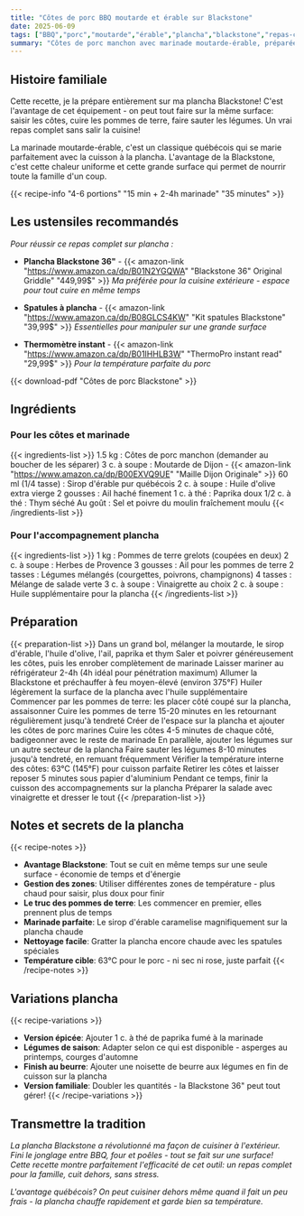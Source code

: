 ```yaml
---
title: "Côtes de porc BBQ moutarde et érable sur Blackstone"
date: 2025-06-09
tags: ["BBQ","porc","moutarde","érable","plancha","blackstone","repas-complet"]
summary: "Côtes de porc manchon avec marinade moutarde-érable, préparées complètement sur ma plancha Blackstone. Un repas complet cuit sur une seule surface!"
---
```


## Histoire familiale

Cette recette, je la prépare entièrement sur ma plancha Blackstone! C'est l'avantage de cet équipement - on peut tout faire sur la même surface: saisir les côtes, cuire les pommes de terre, faire sauter les légumes. Un vrai repas complet sans salir la cuisine!

La marinade moutarde-érable, c'est un classique québécois qui se marie parfaitement avec la cuisson à la plancha. L'avantage de la Blackstone, c'est cette chaleur uniforme et cette grande surface qui permet de nourrir toute la famille d'un coup.

<!--more-->

{{< recipe-info "4-6 portions" "15 min + 2-4h marinade" "35 minutes" >}}

## Les ustensiles recommandés

*Pour réussir ce repas complet sur plancha :*

- **Plancha Blackstone 36"** - {{< amazon-link "https://www.amazon.ca/dp/B01N2YGQWA" "Blackstone 36\" Original Griddle" "449,99$" >}}
  *Ma préférée pour la cuisine extérieure - espace pour tout cuire en même temps*

- **Spatules à plancha** - {{< amazon-link "https://www.amazon.ca/dp/B08GLCS4KW" "Kit spatules Blackstone" "39,99$" >}}
  *Essentielles pour manipuler sur une grande surface*

- **Thermomètre instant** - {{< amazon-link "https://www.amazon.ca/dp/B01IHHLB3W" "ThermoPro instant read" "29,99$" >}}
  *Pour la température parfaite du porc*

{{< download-pdf "Côtes de porc Blackstone" >}}
## Ingrédients

### Pour les côtes et marinade
{{< ingredients-list >}}
1.5 kg : Côtes de porc manchon (demander au boucher de les séparer)
3 c. à soupe : Moutarde de Dijon - {{< amazon-link "https://www.amazon.ca/dp/B00EXVQ9UE" "Maille Dijon Originale" >}}
60 ml (1/4 tasse) : Sirop d'érable pur québécois
2 c. à soupe : Huile d'olive extra vierge
2 gousses : Ail haché finement
1 c. à thé : Paprika doux
1/2 c. à thé : Thym séché
Au goût : Sel et poivre du moulin fraîchement moulu
{{< /ingredients-list >}}

### Pour l'accompagnement plancha
{{< ingredients-list >}}
1 kg : Pommes de terre grelots (coupées en deux)
2 c. à soupe : Herbes de Provence
3 gousses : Ail pour les pommes de terre
2 tasses : Légumes mélangés (courgettes, poivrons, champignons)
4 tasses : Mélange de salade verte
3 c. à soupe : Vinaigrette au choix
2 c. à soupe : Huile supplémentaire pour la plancha
{{< /ingredients-list >}}

## Préparation

{{< preparation-list >}}
Dans un grand bol, mélanger la moutarde, le sirop d'érable, l'huile d'olive, l'ail, paprika et thym
Saler et poivrer généreusement les côtes, puis les enrober complètement de marinade
Laisser mariner au réfrigérateur 2-4h (4h idéal pour pénétration maximum)
Allumer la Blackstone et préchauffer à feu moyen-élevé (environ 375°F)
Huiler légèrement la surface de la plancha avec l'huile supplémentaire
Commencer par les pommes de terre: les placer côté coupé sur la plancha, assaisonner
Cuire les pommes de terre 15-20 minutes en les retournant régulièrement jusqu'à tendreté
Créer de l'espace sur la plancha et ajouter les côtes de porc marines
Cuire les côtes 4-5 minutes de chaque côté, badigeonner avec le reste de marinade
En parallèle, ajouter les légumes sur un autre secteur de la plancha
Faire sauter les légumes 8-10 minutes jusqu'à tendreté, en remuant fréquemment
Vérifier la température interne des côtes: 63°C (145°F) pour cuisson parfaite
Retirer les côtes et laisser reposer 5 minutes sous papier d'aluminium
Pendant ce temps, finir la cuisson des accompagnements sur la plancha
Préparer la salade avec vinaigrette et dresser le tout
{{< /preparation-list >}}

## Notes et secrets de la plancha

{{< recipe-notes >}}
- **Avantage Blackstone**: Tout se cuit en même temps sur une seule surface - économie de temps et d'énergie
- **Gestion des zones**: Utiliser différentes zones de température - plus chaud pour saisir, plus doux pour finir
- **Le truc des pommes de terre**: Les commencer en premier, elles prennent plus de temps
- **Marinade parfaite**: Le sirop d'érable caramelise magnifiquement sur la plancha chaude
- **Nettoyage facile**: Gratter la plancha encore chaude avec les spatules spéciales
- **Température cible**: 63°C pour le porc - ni sec ni rose, juste parfait
{{< /recipe-notes >}}

## Variations plancha

{{< recipe-variations >}}
- **Version épicée**: Ajouter 1 c. à thé de paprika fumé à la marinade
- **Légumes de saison**: Adapter selon ce qui est disponible - asperges au printemps, courges d'automne
- **Finish au beurre**: Ajouter une noisette de beurre aux légumes en fin de cuisson sur la plancha
- **Version familiale**: Doubler les quantités - la Blackstone 36" peut tout gérer!
{{< /recipe-variations >}}

## Transmettre la tradition

*La plancha Blackstone a révolutionné ma façon de cuisiner à l'extérieur. Fini le jonglage entre BBQ, four et poêles - tout se fait sur une surface! Cette recette montre parfaitement l'efficacité de cet outil: un repas complet pour la famille, cuit dehors, sans stress.*

*L'avantage québécois? On peut cuisiner dehors même quand il fait un peu frais - la plancha chauffe rapidement et garde bien sa température.*